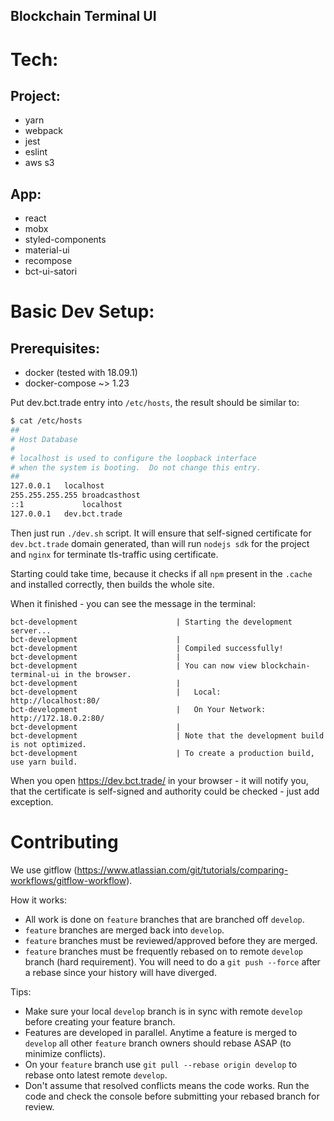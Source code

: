 ## Blockchain Terminal UI

# Tech:

## Project:

- yarn
- webpack
- jest
- eslint
- aws s3

## App:

- react
- mobx
- styled-components
- material-ui
- recompose
- bct-ui-satori

# Basic Dev Setup:

## Prerequisites:

- docker (tested with 18.09.1)
- docker-compose ~> 1.23

Put dev.bct.trade entry into `/etc/hosts`, the result should be similar to:

```sh
$ cat /etc/hosts
##
# Host Database
#
# localhost is used to configure the loopback interface
# when the system is booting.  Do not change this entry.
##
127.0.0.1	localhost
255.255.255.255	broadcasthost
::1             localhost
127.0.0.1	dev.bct.trade
```

Then just run `./dev.sh` script. It will ensure that self-signed certificate for `dev.bct.trade` domain generated, than will run `nodejs sdk` for the project and `nginx` for terminate tls-traffic using certificate.

Starting could take time, because it checks if all `npm` present in the `.cache` and installed correctly, then builds the whole site.

When it finished - you can see the message in the terminal:

```
bct-development                      | Starting the development server...
bct-development                      |
bct-development                      | Compiled successfully!
bct-development                      |
bct-development                      | You can now view blockchain-terminal-ui in the browser.
bct-development                      |
bct-development                      |   Local:            http://localhost:80/
bct-development                      |   On Your Network:  http://172.18.0.2:80/
bct-development                      |
bct-development                      | Note that the development build is not optimized.
bct-development                      | To create a production build, use yarn build.
```

When you open https://dev.bct.trade/ in your browser - it will notify you, that the certificate is self-signed and authority could be checked - just add exception.

# Contributing

We use gitflow (https://www.atlassian.com/git/tutorials/comparing-workflows/gitflow-workflow).

How it works:

- All work is done on `feature` branches that are branched off `develop`.
- `feature` branches are merged back into `develop`.
- `feature` branches must be reviewed/approved before they are merged.
- `feature` branches must be frequently rebased on to remote `develop` branch (hard requirement). You will need to do a `git push --force` after a rebase since your history will have diverged.

Tips:

- Make sure your local `develop` branch is in sync with remote `develop` before creating your feature branch.
- Features are developed in parallel. Anytime a feature is merged to `develop` all other `feature` branch owners should rebase ASAP (to minimize conflicts).
- On your `feature` branch use `git pull --rebase origin develop` to rebase onto latest remote `develop`.
- Don't assume that resolved conflicts means the code works. Run the code and check the console before submitting your rebased branch for review.
